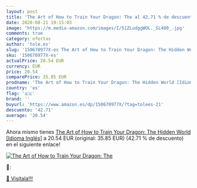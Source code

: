 ```yaml
---
layout: post
title: 'The Art of How to Train Your Dragon: The al 42.71 % de descuento'
date: 2020-08-21 19:15:03
image: 'https://m.media-amazon.com/images/I/51ZLudggWOL._SL400_.jpg'
comments: true
category: ofertas
author: 'tole.es'
slug: '150670977X-es The Art of How to Train Your Dragon: The Hidden World...'
sku: '150670977X-es'
actualPrice: 20.54 EUR
currency: EUR
price: 20.54
comparePrice: 35.85 EUR
prodname: 'The Art of How to Train Your Dragon: The Hidden World [Idioma Inglés]'
country: 'es'
flag: '🇪🇸'
brand: ''
buyurl: 'https://www.amazon.es/dp/150670977X/?tag=tolees-21'
descuento: '42.71'
average: '20.54'
---
```


Ahora mismo tienes [The Art of How to Train Your Dragon: The Hidden World [Idioma Inglés]](https://www.amazon.es/dp/150670977X/?tag=tolees-21) a 20.54 EUR (original: 35.85 EUR) (42.71 %  de descuento) en el siguiente enlace!

[![The Art of How to Train Your Dragon: The](https://m.media-amazon.com/images/I/51ZLudggWOL._SL400_.jpg)](https://www.amazon.es/dp/150670977X/?tag=tolees-21)

🔎:


[🛒 Visítala!!!](https://www.amazon.es/dp/150670977X/?tag=tolees-21)
